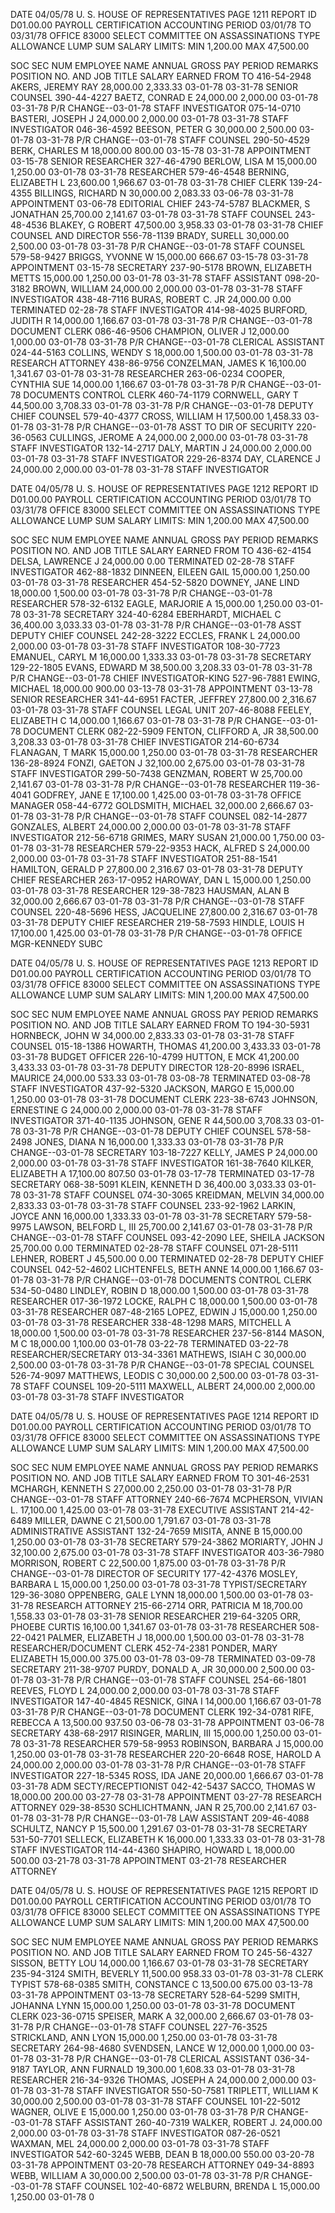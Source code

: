 DATE 04/05/78 U. S. HOUSE OF REPRESENTATIVES PAGE 1211
REPORT ID D01.00.00 PAYROLL CERTIFICATION
ACCOUNTING PERIOD 03/01/78 TO 03/31/78
OFFICE 83000 SELECT COMMITTEE ON ASSASSINATIONS
TYPE ALLOWANCE LUMP SUM SALARY LIMITS: MIN 1,200.00 MAX 47,500.00

SOC SEC NUM EMPLOYEE NAME ANNUAL GROSS PAY PERIOD REMARKS
POSITION NO. AND JOB TITLE SALARY EARNED FROM TO
416-54-2948 AKERS, JEREMY RAY 28,000.00 2,333.33 03-01-78 03-31-78
SENIOR COUNSEL
390-44-4227 BAETZ, CONRAD E 24,000.00 2,000.00 03-01-78 03-31-78 P/R CHANGE--03-01-78
STAFF INVESTIGATOR
075-14-0710 BASTERI, JOSEPH J 24,000.00 2,000.00 03-01-78 03-31-78
STAFF INVESTIGATOR
046-36-4592 BEESON, PETER G 30,000.00 2,500.00 03-01-78 03-31-78 P/R CHANGE--03-01-78
STAFF COUNSEL
290-50-4529 BERK, CHARLES M 18,000.00 800.00 03-15-78 03-31-78 APPOINTMENT 03-15-78
SENIOR RESEARCHER
327-46-4790 BERLOW, LISA M 15,000.00 1,250.00 03-01-78 03-31-78
RESEARCHER
579-46-4548 BERNING, ELIZABETH L 23,600.00 1,966.67 03-01-78 03-31-78
CHIEF CLERK
139-24-4355 BILLINGS, RICHARD N 30,000.00 2,083.33 03-06-78 03-31-78 APPOINTMENT 03-06-78
EDITORIAL CHIEF
243-74-5787 BLACKMER, S JONATHAN 25,700.00 2,141.67 03-01-78 03-31-78
STAFF COUNSEL
243-48-4536 BLAKEY, G ROBERT 47,500.00 3,958.33 03-01-78 03-31-78
CHIEF COUNSEL AND DIRECTOR
556-78-1139 BRADY, SURELL 30,000.00 2,500.00 03-01-78 03-31-78 P/R CHANGE--03-01-78
STAFF COUNSEL
579-58-9427 BRIGGS, YVONNE W 15,000.00 666.67 03-15-78 03-31-78 APPOINTMENT 03-15-78
SECRETARY
237-90-5178 BROWN, ELIZABETH METTS 15,000.00 1,250.00 03-01-78 03-31-78
STAFF ASSISTANT
098-20-3182 BROWN, WILLIAM 24,000.00 2,000.00 03-01-78 03-31-78
STAFF INVESTIGATOR
438-48-7116 BURAS, ROBERT C. JR 24,000.00 0.00 TERMINATED 02-28-78
STAFF INVESTIGATOR
414-98-4025 BURFORD, JUDITH R 14,000.00 1,166.67 03-01-78 03-31-78 P/R CHANGE--03-01-78
DOCUMENT CLERK
086-46-9506 CHAMPION, OLIVER J 12,000.00 1,000.00 03-01-78 03-31-78 P/R CHANGE--03-01-78
CLERICAL ASSISTANT
024-44-5163 COLLINS, WENDY S 18,000.00 1,500.00 03-01-78 03-31-78
RESEARCH ATTORNEY
438-86-9756 CONZELMAN, JAMES K 16,100.00 1,341.67 03-01-78 03-31-78
RESEARCHER
263-06-0234 COOPER, CYNTHIA SUE 14,000.00 1,166.67 03-01-78 03-31-78 P/R CHANGE--03-01-78
DOCUMENTS CONTROL CLERK
460-74-1179 CORNWELL, GARY T 44,500.00 3,708.33 03-01-78 03-31-78 P/R CHANGE--03-01-78
DEPUTY CHIEF COUNSEL
579-40-4377 CROSS, WILLIAM H 17,500.00 1,458.33 03-01-78 03-31-78 P/R CHANGE--03-01-78
ASST TO DIR OF SECURITY
220-36-0563 CULLINGS, JEROME A 24,000.00 2,000.00 03-01-78 03-31-78
STAFF INVESTIGATOR
132-14-2717 DALY, MARTIN J 24,000.00 2,000.00 03-01-78 03-31-78
STAFF INVESTIGATOR
229-26-8374 DAY, CLARENCE J 24,000.00 2,000.00 03-01-78 03-31-78
STAFF INVESTIGATOR

DATE 04/05/78 U. S. HOUSE OF REPRESENTATIVES PAGE 1212
REPORT ID D01.00.00 PAYROLL CERTIFICATION
ACCOUNTING PERIOD 03/01/78 TO 03/31/78
OFFICE 83000 SELECT COMMITTEE ON ASSASSINATIONS
TYPE ALLOWANCE LUMP SUM SALARY LIMITS: MIN 1,200.00 MAX 47,500.00

SOC SEC NUM EMPLOYEE NAME ANNUAL GROSS PAY PERIOD REMARKS
POSITION NO. AND JOB TITLE SALARY EARNED FROM TO
436-62-4154 DELSA, LAWRENCE J 24,000.00 0.00 TERMINATED 02-28-78
STAFF INVESTIGATOR
462-88-1832 DINNEEN, EILEEN GAIL 15,000.00 1,250.00 03-01-78 03-31-78
RESEARCHER
454-52-5820 DOWNEY, JANE LIND 18,000.00 1,500.00 03-01-78 03-31-78 P/R CHANGE--03-01-78
RESEARCHER
578-32-6132 EAGLE, MARJORIE A 15,000.00 1,250.00 03-01-78 03-31-78
SECRETARY
324-40-6284 EBERHARDT, MICHAEL C 36,400.00 3,033.33 03-01-78 03-31-78 P/R CHANGE--03-01-78
ASST DEPUTY CHIEF COUNSEL
242-28-3222 ECCLES, FRANK L 24,000.00 2,000.00 03-01-78 03-31-78
STAFF INVESTIGATOR
108-30-7723 EMANUEL, CARYL M 16,000.00 1,333.33 03-01-78 03-31-78
SECRETARY
129-22-1805 EVANS, EDWARD M 38,500.00 3,208.33 03-01-78 03-31-78 P/R CHANGE--03-01-78
CHIEF INVESTIGATOR-KING
527-96-7881 EWING, MICHAEL 18,000.00 900.00 03-13-78 03-31-78 APPOINTMENT 03-13-78
SENIOR RESEARCHER
341-44-6951 FACTER, JEFFREY 27,800.00 2,316.67 03-01-78 03-31-78
STAFF COUNSEL LEGAL UNIT
207-46-8088 FEELEY, ELIZABETH C 14,000.00 1,166.67 03-01-78 03-31-78 P/R CHANGE--03-01-78
DOCUMENT CLERK
082-22-5909 FENTON, CLIFFORD A, JR 38,500.00 3,208.33 03-01-78 03-31-78
CHIEF INVESTIGATOR
214-60-6734 FLANAGAN, T MARK 15,000.00 1,250.00 03-01-78 03-31-78
RESEARCHER
136-28-8924 FONZI, GAETON J 32,100.00 2,675.00 03-01-78 03-31-78
STAFF INVESTIGATOR
299-50-7438 GENZMAN, ROBERT W 25,700.00 2,141.67 03-01-78 03-31-78 P/R CHANGE--03-01-78
RESEARCHER
119-36-4041 GODFREY, JANE E 17,100.00 1,425.00 03-01-78 03-31-78
OFFICE MANAGER
058-44-6772 GOLDSMITH, MICHAEL 32,000.00 2,666.67 03-01-78 03-31-78 P/R CHANGE--03-01-78
STAFF COUNSEL
082-14-2877 GONZALES, ALBERT 24,000.00 2,000.00 03-01-78 03-31-78
STAFF INVESTIGATOR
212-56-6718 GRIMES, MARY SUSAN 21,000.00 1,750.00 03-01-78 03-31-78
RESEARCHER
579-22-9353 HACK, ALFRED S 24,000.00 2,000.00 03-01-78 03-31-78
STAFF INVESTIGATOR
251-88-1541 HAMILTON, GERALD P 27,800.00 2,316.67 03-01-78 03-31-78
DEPUTY CHIEF RESEARCHER
263-17-0952 HAROWAY, DAN L 15,000.00 1,250.00 03-01-78 03-31-78
RESEARCHER
129-38-7823 HAUSMAN, ALAN B 32,000.00 2,666.67 03-01-78 03-31-78 P/R CHANGE--03-01-78
STAFF COUNSEL
220-48-5696 HESS, JACQUELINE 27,800.00 2,316.67 03-01-78 03-31-78
DEPUTY CHIEF RESEARCHER
219-58-7593 HINDLE, LOUIS H 17,100.00 1,425.00 03-01-78 03-31-78 P/R CHANGE--03-01-78
OFFICE MGR-KENNEDY SUBC

DATE 04/05/78 U. S. HOUSE OF REPRESENTATIVES PAGE 1213
REPORT ID D01.00.00 PAYROLL CERTIFICATION
ACCOUNTING PERIOD 03/01/78 TO 03/31/78
OFFICE 83000 SELECT COMMITTEE ON ASSASSINATIONS
TYPE ALLOWANCE LUMP SUM SALARY LIMITS: MIN 1,200.00 MAX 47,500.00

SOC SEC NUM EMPLOYEE NAME ANNUAL GROSS PAY PERIOD REMARKS
POSITION NO. AND JOB TITLE SALARY EARNED FROM TO
194-30-5931 HORNBECK, JOHN W 34,000.00 2,833.33 03-01-78 03-31-78
STAFF COUNSEL
015-18-1386 HOWARTH, THOMAS 41,200.00 3,433.33 03-01-78 03-31-78
BUDGET OFFICER
226-10-4799 HUTTON, E MCK 41,200.00 3,433.33 03-01-78 03-31-78
DEPUTY DIRECTOR
128-20-8996 ISRAEL, MAURICE 24,000.00 533.33 03-01-78 03-08-78 TERMINATED 03-08-78
STAFF INVESTIGATOR
437-92-5320 JACKSON, MARGO E 15,000.00 1,250.00 03-01-78 03-31-78
DOCUMENT CLERK
223-38-6743 JOHNSON, ERNESTINE G 24,000.00 2,000.00 03-01-78 03-31-78
STAFF INVESTIGATOR
371-40-1135 JOHNSON, GENE R 44,500.00 3,708.33 03-01-78 03-31-78 P/R CHANGE--03-01-78
DEPUTY CHIEF COUNSEL
578-58-2498 JONES, DIANA N 16,000.00 1,333.33 03-01-78 03-31-78 P/R CHANGE--03-01-78
SECRETARY
103-18-7227 KELLY, JAMES P 24,000.00 2,000.00 03-01-78 03-31-78
STAFF INVESTIGATOR
161-38-7640 KILKER, ELIZABETH A 17,100.00 807.50 03-01-78 03-17-78 TERMINATED 03-17-78
SECRETARY
068-38-5091 KLEIN, KENNETH D 36,400.00 3,033.33 03-01-78 03-31-78
STAFF COUNSEL
074-30-3065 KREIDMAN, MELVIN 34,000.00 2,833.33 03-01-78 03-31-78
STAFF COUNSEL
233-92-1962 LARKIN, JOYCE ANN 16,000.00 1,333.33 03-01-78 03-31-78
SECRETARY
579-58-9975 LAWSON, BELFORD L, III 25,700.00 2,141.67 03-01-78 03-31-78 P/R CHANGE--03-01-78
STAFF COUNSEL
093-42-2090 LEE, SHEILA JACKSON 25,700.00 0.00 TERMINATED 02-28-78
STAFF COUNSEL
071-28-5111 LEHNER, ROBERT J 45,500.00 0.00 TERMINATED 02-28-78
DEPUTY CHIEF COUNSEL
042-52-4602 LICHTENFELS, BETH ANNE 14,000.00 1,166.67 03-01-78 03-31-78 P/R CHANGE--03-01-78
DOCUMENTS CONTROL CLERK
534-50-0480 LINDLEY, ROBIN D 18,000.00 1,500.00 03-01-78 03-31-78
RESEARCHER
017-36-1972 LOCKE, RALPH C 18,000.00 1,500.00 03-01-78 03-31-78
RESEARCHER
087-48-2165 LOPEZ, EDWIN J 15,000.00 1,250.00 03-01-78 03-31-78
RESEARCHER
338-48-1298 MARS, MITCHELL A 18,000.00 1,500.00 03-01-78 03-31-78
RESEARCHER
237-56-8144 MASON, M C 18,000.00 1,100.00 03-01-78 03-22-78 TERMINATED 03-22-78
RESEARCHER/SECRETARY
013-34-3361 MATHEWS, ISIAH C 30,000.00 2,500.00 03-01-78 03-31-78 P/R CHANGE--03-01-78
SPECIAL COUNSEL
526-74-9097 MATTHEWS, LEODIS C 30,000.00 2,500.00 03-01-78 03-31-78
STAFF COUNSEL
109-20-5111 MAXWELL, ALBERT 24,000.00 2,000.00 03-01-78 03-31-78
STAFF INVESTIGATOR

DATE 04/05/78 U. S. HOUSE OF REPRESENTATIVES PAGE 1214
REPORT ID D01.00.00 PAYROLL CERTIFICATION
ACCOUNTING PERIOD 03/01/78 TO 03/31/78
OFFICE 83000 SELECT COMMITTEE ON ASSASSINATIONS
TYPE ALLOWANCE LUMP SUM SALARY LIMITS: MIN 1,200.00 MAX 47,500.00

SOC SEC NUM EMPLOYEE NAME ANNUAL GROSS PAY PERIOD REMARKS
POSITION NO. AND JOB TITLE SALARY EARNED FROM TO
301-46-2531 MCHARGH, KENNETH S 27,000.00 2,250.00 03-01-78 03-31-78 P/R CHANGE--03-01-78
STAFF ATTORNEY
240-66-7674 MCPHERSON, VIVIAN L. 17,100.00 1,425.00 03-01-78 03-31-78
EXECUTIVE ASSISTANT
214-42-6489 MILLER, DAWNE C 21,500.00 1,791.67 03-01-78 03-31-78
ADMINISTRATIVE ASSISTANT
132-24-7659 MISITA, ANNE B 15,000.00 1,250.00 03-01-78 03-31-78
SECRETARY
579-24-3862 MORIARTY, JOHN J 32,100.00 2,675.00 03-01-78 03-31-78
STAFF INVESTIGATOR
403-36-7980 MORRISON, ROBERT C 22,500.00 1,875.00 03-01-78 03-31-78 P/R CHANGE--03-01-78
DIRECTOR OF SECURITY
177-42-4376 MOSLEY, BARBARA L 15,000.00 1,250.00 03-01-78 03-31-78
TYPIST/SECRETARY
129-36-3080 OPPENBERG, GALE LYNN 18,000.00 1,500.00 03-01-78 03-31-78
RESEARCH ATTORNEY
215-66-2714 ORR, PATRICIA M 18,700.00 1,558.33 03-01-78 03-31-78
SENIOR RESEARCHER
219-64-3205 ORR, PHOEBE CURTIS 16,100.00 1,341.67 03-01-78 03-31-78
RESEARCHER
508-22-0421 PALMER, ELIZABETH J 18,000.00 1,500.00 03-01-78 03-31-78
RESEARCHER/DOCUMENT CLERK
452-74-2381 PONDER, MARY ELIZABETH 15,000.00 375.00 03-01-78 03-09-78 TERMINATED 03-09-78
SECRETARY
211-38-9707 PURDY, DONALD A, JR 30,000.00 2,500.00 03-01-78 03-31-78 P/R CHANGE--03-01-78
STAFF COUNSEL
254-66-1801 REEVES, FLOYD L 24,000.00 2,000.00 03-01-78 03-31-78
STAFF INVESTIGATOR
147-40-4845 RESNICK, GINA I 14,000.00 1,166.67 03-01-78 03-31-78 P/R CHANGE--03-01-78
DOCUMENT CLERK
192-34-0781 RIFE, REBECCA A 13,500.00 937.50 03-06-78 03-31-78 APPOINTMENT 03-06-78
SECRETARY
438-68-2917 RISINGER, MARLIN, III 15,000.00 1,250.00 03-01-78 03-31-78
RESEARCHER
579-58-9953 ROBINSON, BARBARA J 15,000.00 1,250.00 03-01-78 03-31-78
RESEARCHER
220-20-6648 ROSE, HAROLD A 24,000.00 2,000.00 03-01-78 03-31-78 P/R CHANGE--03-01-78
STAFF INVESTIGATOR
227-18-5345 ROSS, IDA JANE 20,000.00 1,666.67 03-01-78 03-31-78
ADM SECTY/RECEPTIONIST
042-42-5437 SACCO, THOMAS W 18,000.00 200.00 03-27-78 03-31-78 APPOINTMENT 03-27-78
RESEARCH ATTORNEY
029-38-8530 SCHLICHTMANN, JAN R 25,700.00 2,141.67 03-01-78 03-31-78 P/R CHANGE--03-01-78
LAW ASSISTANT
209-46-4088 SCHULTZ, NANCY P 15,500.00 1,291.67 03-01-78 03-31-78
SECRETARY
531-50-7701 SELLECK, ELIZABETH K 16,000.00 1,333.33 03-01-78 03-31-78
STAFF INVESTIGATOR
114-44-4360 SHAPIRO, HOWARD L 18,000.00 500.00 03-21-78 03-31-78 APPOINTMENT 03-21-78
RESEARCHER ATTORNEY

DATE 04/05/78 U. S. HOUSE OF REPRESENTATIVES PAGE 1215
REPORT ID D01.00.00 PAYROLL CERTIFICATION
ACCOUNTING PERIOD 03/01/78 TO 03/31/78
OFFICE 83000 SELECT COMMITTEE ON ASSASSINATIONS
TYPE ALLOWANCE LUMP SUM SALARY LIMITS: MIN 1,200.00 MAX 47,500.00

SOC SEC NUM EMPLOYEE NAME ANNUAL GROSS PAY PERIOD REMARKS
POSITION NO. AND JOB TITLE SALARY EARNED FROM TO
245-56-4327 SISSON, BETTY LOU 14,000.00 1,166.67 03-01-78 03-31-78
SECRETARY
235-94-3124 SMITH, BEVERLY 11,500.00 958.33 03-01-78 03-31-78
CLERK TYPIST
578-68-0385 SMITH, CONSTANCE C 13,500.00 675.00 03-13-78 03-31-78 APPOINTMENT 03-13-78
SECRETARY
528-64-5299 SMITH, JOHANNA LYNN 15,000.00 1,250.00 03-01-78 03-31-78
DOCUMENT CLERK
023-36-0715 SPEISER, MARK A 32,000.00 2,666.67 03-01-78 03-31-78 P/R CHANGE--03-01-78
STAFF COUNSEL
227-76-3525 STRICKLAND, ANN LYON 15,000.00 1,250.00 03-01-78 03-31-78
SECRETARY
264-98-4680 SVENDSEN, LANCE W 12,000.00 1,000.00 03-01-78 03-31-78 P/R CHANGE--03-01-78
CLERICAL ASSISTANT
036-34-9187 TAYLOR, ANN FURNALD 19,300.00 1,608.33 03-01-78 03-31-78
RESEARCHER
216-34-9326 THOMAS, JOSEPH A 24,000.00 2,000.00 03-01-78 03-31-78
STAFF INVESTIGATOR
550-50-7581 TRIPLETT, WILLIAM K 30,000.00 2,500.00 03-01-78 03-31-78
STAFF COUNSEL
101-22-5012 WAGNER, OLIVE E 15,000.00 1,250.00 03-01-78 03-31-78 P/R CHANGE--03-01-78
STAFF ASSISTANT
260-40-7319 WALKER, ROBERT J. 24,000.00 2,000.00 03-01-78 03-31-78
STAFF INVESTIGATOR
087-26-0521 WAXMAN, MEL 24,000.00 2,000.00 03-01-78 03-31-78
STAFF INVESTIGATOR
542-60-3245 WEBB, DEAN B 18,000.00 550.00 03-20-78 03-31-78 APPOINTMENT 03-20-78
RESEARCH ATTORNEY
049-34-8893 WEBB, WILLIAM A 30,000.00 2,500.00 03-01-78 03-31-78 P/R CHANGE--03-01-78
STAFF COUNSEL
102-40-6872 WELBURN, BRENDA L 15,000.00 1,250.00 03-01-78 0